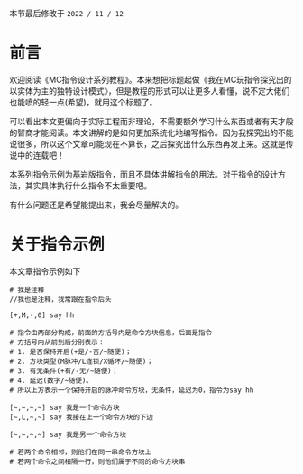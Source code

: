 本节最后修改于 `2022 / 11 / 12`

# 前言

欢迎阅读《MC指令设计系列教程》。本来想把标题起做《我在MC玩指令探究出的以实体为主的独特设计模式》，但是教程的形式可以让更多人看懂，说不定大佬们也能喷的轻一点(希望)，就用这个标题了。

可以看出本文更偏向于实际工程而非理论，不需要额外学习什么东西或者有天才般的智商才能阅读。本文讲解的是如何更加系统化地编写指令。因为我探究出的不能说很多，所以这个文章可能现在不算长，之后探究出什么东西再发上来。这就是传说中的连载吧！

本系列指令示例为基岩版指令，而且不具体讲解指令的用法。对于指令的设计方法，其实具体执行什么指令不太重要吧。

有什么问题还是希望能提出来，我会尽量解决的。

# 关于指令示例

本文章指令示例如下

```
# 我是注释
//我也是注释，我常跟在指令后头
```

```
[+,M,-,0] say hh

# 指令由两部分构成，前面的方括号内是命令方块信息，后面是指令
# 方括号内从前到后分别表示：
# 1. 是否保持开启(+是/-否/~随便)；
# 2. 方块类型(M脉冲/L连锁/X循环/~随便)；
# 3. 有无条件(+有/-无/~随便)；
# 4. 延迟(数字/~随便)。
# 所以上方表示一个保持开启的脉冲命令方块，无条件，延迟为0，指令为say hh
```

```
[~,~,~,~] say 我是一个命令方块
[~,L,~,~] say 我接在上一个命令方块的下边

[~,~,~,~] say 我是另一个命令方块

# 若两个命令相邻，则他们在同一串命令方块上
# 若两个命令之间相隔一行，则他们属于不同的命令方块串
```